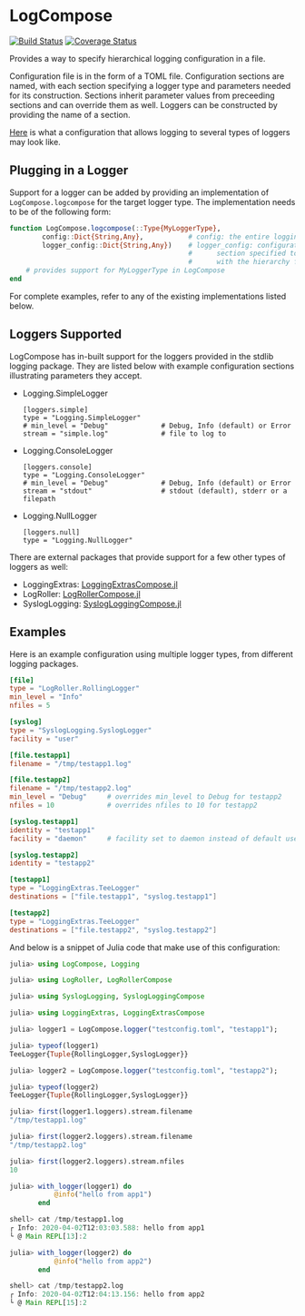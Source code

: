 # LogCompose

[![Build Status](https://travis-ci.org/tanmaykm/LogCompose.jl.png)](https://travis-ci.org/tanmaykm/LogCompose.jl) 
[![Coverage Status](https://coveralls.io/repos/github/tanmaykm/LogCompose.jl/badge.svg?branch=master)](https://coveralls.io/github/tanmaykm/LogCompose.jl?branch=master)

Provides a way to specify hierarchical logging configuration in a file.

Configuration file is in the form of a TOML file. Configuration sections are named,
with each section specifying a logger type and parameters needed for its construction.
Sections inherit parameter values from preceeding sections and can override them as well.
Loggers can be constructed by providing the name of a section.

[Here](example.toml) is what a configuration that allows logging to several types of loggers may look like.

## Plugging in a Logger

Support for a logger can be added by providing an implementation of `LogCompose.logcompose` for the target logger type.
The implementation needs to be of the following form:

```julia
function LogCompose.logcompose(::Type{MyLoggerType},
        config::Dict{String,Any},           # config: the entire logging configuration file
        logger_config::Dict{String,Any})    # logger_config: configuration relevant for the
                                            #      section specified to `LogCompose.logger`
                                            #      with the hierarchy flattened out
    # provides support for MyLoggerType in LogCompose
end
```

For complete examples, refer to any of the existing implementations listed below.

## Loggers Supported

LogCompose has in-built support for the loggers provided in the stdlib logging package.
They are listed below with example configuration sections illustrating parameters they accept.

- Logging.SimpleLogger
    ```
    [loggers.simple]
    type = "Logging.SimpleLogger"
    # min_level = "Debug"             # Debug, Info (default) or Error
    stream = "simple.log"             # file to log to
    ```
- Logging.ConsoleLogger
    ```
    [loggers.console]
    type = "Logging.ConsoleLogger"
    # min_level = "Debug"             # Debug, Info (default) or Error
    stream = "stdout"                 # stdout (default), stderr or a filepath
    ```
- Logging.NullLogger
    ```
    [loggers.null]
    type = "Logging.NullLogger"
    ```

There are external packages that provide support for a few other types of loggers as well:

- LoggingExtras: [LoggingExtrasCompose.jl](https://github.com/tanmaykm/LoggingExtrasCompose.jl)
- LogRoller: [LogRollerCompose.jl](https://github.com/tanmaykm/LogRollerCompose.jl)
- SyslogLogging: [SyslogLoggingCompose.jl](https://github.com/tanmaykm/SyslogLoggingCompose.jl)


## Examples

Here is an example configuration using multiple logger types, from different logging packages.

```toml
[file]
type = "LogRoller.RollingLogger"
min_level = "Info"
nfiles = 5

[syslog]
type = "SyslogLogging.SyslogLogger"
facility = "user"

[file.testapp1]
filename = "/tmp/testapp1.log"

[file.testapp2]
filename = "/tmp/testapp2.log"
min_level = "Debug"     # overrides min_level to Debug for testapp2
nfiles = 10             # overrides nfiles to 10 for testapp2

[syslog.testapp1]
identity = "testapp1"
facility = "daemon"     # facility set to daemon instead of default user

[syslog.testapp2]
identity = "testapp2"

[testapp1]
type = "LoggingExtras.TeeLogger"
destinations = ["file.testapp1", "syslog.testapp1"]

[testapp2]
type = "LoggingExtras.TeeLogger"
destinations = ["file.testapp2", "syslog.testapp2"]
```

And below is a snippet of Julia code that make use of this configuration:

```julia
julia> using LogCompose, Logging

julia> using LogRoller, LogRollerCompose

julia> using SyslogLogging, SyslogLoggingCompose

julia> using LoggingExtras, LoggingExtrasCompose

julia> logger1 = LogCompose.logger("testconfig.toml", "testapp1");

julia> typeof(logger1)
TeeLogger{Tuple{RollingLogger,SyslogLogger}}

julia> logger2 = LogCompose.logger("testconfig.toml", "testapp2");

julia> typeof(logger2)
TeeLogger{Tuple{RollingLogger,SyslogLogger}}

julia> first(logger1.loggers).stream.filename
"/tmp/testapp1.log"

julia> first(logger2.loggers).stream.filename
"/tmp/testapp2.log"

julia> first(logger2.loggers).stream.nfiles
10

julia> with_logger(logger1) do
           @info("hello from app1")
       end

shell> cat /tmp/testapp1.log
┌ Info: 2020-04-02T12:03:03.588: hello from app1
└ @ Main REPL[13]:2

julia> with_logger(logger2) do
           @info("hello from app2")
       end

shell> cat /tmp/testapp2.log
┌ Info: 2020-04-02T12:04:13.156: hello from app2
└ @ Main REPL[15]:2

```
